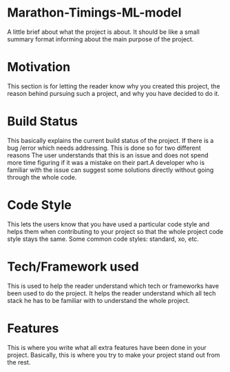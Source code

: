 # Marathon-Timings-ML-model
A little brief about what the project is about. It should be like a small summary format informing about the main purpose of the project.
# Motivation
This section is for letting the reader know why you created this project, the reason behind pursuing such a project, and why you have decided to do it.
# Build Status
This basically explains the current build status of the project. If there is a bug /error which needs addressing. This is done so for two different reasons The user understands that this is an issue and does not spend more time figuring if it was a mistake on their part.A developer who is familiar with the issue can suggest some solutions directly without going through the whole code.
# Code Style
This lets the users know that you have used a particular code style and helps them when contributing to your project so that the whole project code style stays the same. Some common code styles: standard, xo, etc.
# Tech/Framework used
This is used to help the reader understand which tech or frameworks have been used to do the project. It helps the reader understand which all tech stack he has to be familiar with to understand the whole project.
# Features
This is where you write what all extra features have been done in your project. Basically, this is where you try to make your project stand out from the rest.
